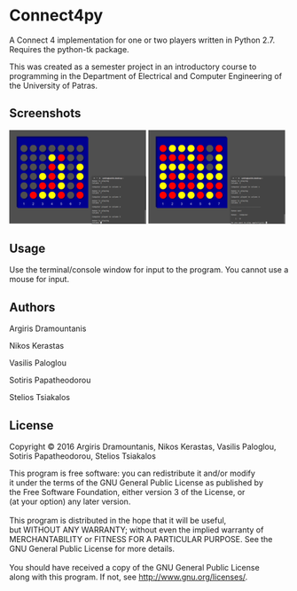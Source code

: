 # Connect4py
A Connect 4 implementation for one or two players written in Python 2.7.
Requires the python-tk package.

This was created as a semester project in an introductory course to programming
in the Department of Electrical and Computer Engineering of the University of
Patras.

## Screenshots
<img src="./Screenshots/connect4_screen1.png" width="49%"> <img src="./Screenshots/connect4_screen2.png" width="49%">

## Usage
Use the terminal/console window for input to the program. You cannot use a mouse for input.

## Authors
Argiris Dramountanis

Nikos Kerastas

Vasilis Paloglou

Sotiris Papatheodorou

Stelios Tsiakalos

## License
Copyright © 2016 Argiris Dramountanis, Nikos Kerastas, Vasilis Paloglou, Sotiris Papatheodorou, Stelios Tsiakalos

This program is free software: you can redistribute it and/or modify <br>
it under the terms of the GNU General Public License as published by <br>
the Free Software Foundation, either version 3 of the License, or <br>
(at your option) any later version. <br>
 <br>
This program is distributed in the hope that it will be useful, <br>
but WITHOUT ANY WARRANTY; without even the implied warranty of <br>
MERCHANTABILITY or FITNESS FOR A PARTICULAR PURPOSE.  See the <br>
GNU General Public License for more details. <br>
 <br>
You should have received a copy of the GNU General Public License <br>
along with this program.  If not, see <http://www.gnu.org/licenses/>. <br>
